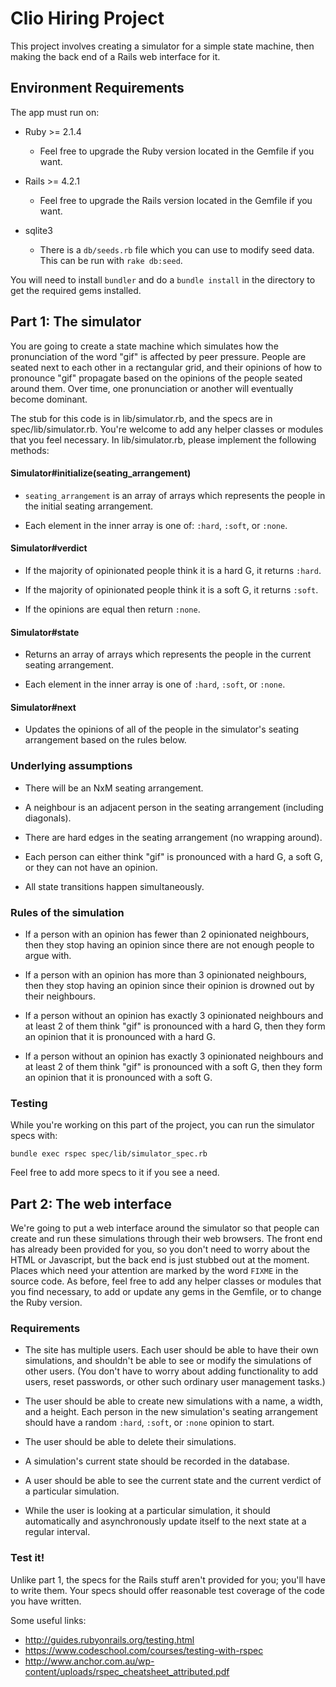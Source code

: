 # Clio Hiring Project

This project involves creating a simulator for a simple state machine, then
making the back end of a Rails web interface for it.

## Environment Requirements

The app must run on:

* Ruby >= 2.1.4
  * Feel free to upgrade the Ruby version located in the Gemfile if you want.

* Rails >= 4.2.1
  * Feel free to upgrade the Rails version located in the Gemfile if you want.

* sqlite3
  * There is a `db/seeds.rb` file which you can use to modify seed data. This
    can be run with `rake db:seed`.

You will need to install `bundler` and do a `bundle install` in the
directory to get the required gems installed.

## Part 1: The simulator

You are going to create a state machine which simulates how the
pronunciation of the word "gif" is affected by peer pressure. People are
seated next to each other in a rectangular grid, and their opinions of how
to pronounce "gif" propagate based on the opinions of the people seated
around them. Over time, one pronunciation or another will eventually become
dominant.

The stub for this code is in lib/simulator.rb, and the specs are in
spec/lib/simulator.rb. You're welcome to add any helper classes or modules
that you feel necessary. In lib/simulator.rb, please implement the
following methods:

#### Simulator#initialize(seating_arrangement)

* `seating_arrangement` is an array of arrays which represents the people
  in the initial seating arrangement.

* Each element in the inner array is one of: `:hard`, `:soft`, or `:none`.

#### Simulator#verdict

* If the majority of opinionated people think it is a hard G, it returns `:hard`.

* If the majority of opinionated people think it is a soft G, it returns `:soft`.

* If the opinions are equal then return `:none`.

#### Simulator#state

* Returns an array of arrays which represents the people in the current
  seating arrangement.

* Each element in the inner array is one of `:hard`, `:soft`, or `:none`.

#### Simulator#next

* Updates the opinions of all of the people in the simulator's seating
  arrangement based on the rules below.

### Underlying assumptions

* There will be an NxM seating arrangement.

* A neighbour is an adjacent person in the seating arrangement (including diagonals).

* There are hard edges in the seating arrangement (no wrapping around).

* Each person can either think "gif" is pronounced with a hard G, a soft G,
  or they can not have an opinion.

* All state transitions happen simultaneously.

### Rules of the simulation

* If a person with an opinion has fewer than 2 opinionated neighbours, then
  they stop having an opinion since there are not enough people to argue
  with.

* If a person with an opinion has more than 3 opinionated neighbours, then
  they stop having an opinion since their opinion is drowned out by their
  neighbours.

* If a person without an opinion has exactly 3 opinionated neighbours and
  at least 2 of them think "gif" is pronounced with a hard G, then they
  form an opinion that it is pronounced with a hard G.

* If a person without an opinion has exactly 3 opinionated neighbours and
  at least 2 of them think "gif" is pronounced with a soft G, then they
  form an opinion that it is pronounced with a soft G.

### Testing

While you're working on this part of the project, you can run the
simulator specs with:
```
bundle exec rspec spec/lib/simulator_spec.rb
```
Feel free to add more specs to it if you see a need.

## Part 2: The web interface

We're going to put a web interface around the simulator so that people can
create and run these simulations through their web browsers. The front end
has already been provided for you, so you don't need to worry about the
HTML or Javascript, but the back end is just stubbed out at the moment.
Places which need your attention are marked by the word `FIXME` in the
source code. As before, feel free to add any helper classes or modules that
you find necessary, to add or update any gems in the Gemfile, or to change
the Ruby version.

### Requirements

* The site has multiple users. Each user should be able to have their own
  simulations, and shouldn't be able to see or modify the simulations of
  other users. (You don't have to worry about adding functionality to add
  users, reset passwords, or other such ordinary user management tasks.)

* The user should be able to create new simulations with a name, a width,
  and a height. Each person in the new simulation's seating arrangement
  should have a random `:hard`, `:soft`, or `:none` opinion to start.

* The user should be able to delete their simulations.

* A simulation's current state should be recorded in the database.

* A user should be able to see the current state and the current verdict of
  a particular simulation.

* While the user is looking at a particular simulation, it should
  automatically and asynchronously update itself to the next state at a
  regular interval.

### Test it!

Unlike part 1, the specs for the Rails stuff aren't provided for you;
you'll have to write them. Your specs should offer reasonable test coverage
of the code you have written.

Some useful links:
* http://guides.rubyonrails.org/testing.html
* https://www.codeschool.com/courses/testing-with-rspec
* http://www.anchor.com.au/wp-content/uploads/rspec_cheatsheet_attributed.pdf
